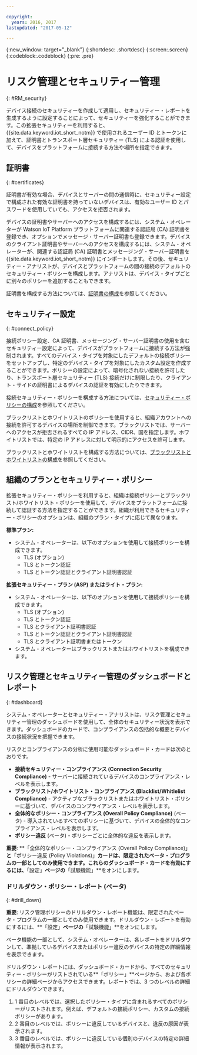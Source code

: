 ```yaml
---

copyright:
  years: 2016, 2017
lastupdated: "2017-05-12"

---
```


{:new_window: target="\_blank"}
{:shortdesc: .shortdesc}
{:screen:.screen}
{:codeblock:.codeblock}
{:pre: .pre}

# リスク管理とセキュリティー管理
{: #RM_security}

デバイス接続のセキュリティーを作成して適用し、セキュリティー・レポートを生成するように設定することによって、セキュリティーを強化することができます。この拡張セキュリティーを利用すると、{{site.data.keyword.iot_short_notm}} で使用されるユーザー ID とトークンに加えて、証明書とトランスポート層セキュリティー (TLS) による認証を使用して、デバイスをプラットフォームに接続する方法や場所を指定できます。

## 証明書
{: #certificates}

証明書が有効な場合、デバイスとサーバーの間の通信時に、セキュリティー設定で構成された有効な証明書を持っていないデバイスは、有効なユーザー ID とパスワードを使用していても、アクセスを拒否されます。

デバイスの証明書やサーバーへのアクセスを構成するには、システム・オペレーターが Watson IoT Platform プラットフォームに関連する認証局 (CA) 証明書を登録でき、オプションでメッセージ・サーバー証明書も登録できます。デバイスのクライアント証明書やサーバーへのアクセスを構成するには、システム・オペレーターが、関連する認証局 (CA) 証明書とメッセージング・サーバー証明書を {{site.data.keyword.iot_short_notm}} にインポートします。その後、セキュリティー・アナリストが、デバイスとプラットフォームの間の接続のデフォルトのセキュリティー・ポリシーを構成します。アナリストは、デバイス・タイプごとに別々のポリシーを追加することもできます。

証明書を構成する方法については、[証明書の構成](set_up_certificates.html)を参照してください。

## セキュリティー設定
{: #connect_policy}

接続ポリシー設定、CA 証明書、メッセージング・サーバー証明書の使用を含むセキュリティー設定によって、デバイスがプラットフォームに接続する方法が強制されます。すべてのデバイス・タイプを対象にしたデフォルトの接続ポリシーをセットアップし、特定のデバイス・タイプを対象にしたカスタム設定を作成することができます。ポリシーの設定によって、暗号化されない接続を許可したり、トランスポート層セキュリティー (TLS) 接続だけに制限したり、クライアント・サイドの証明書によるデバイスの認証を有効にしたりできます。

接続セキュリティー・ポリシーを構成する方法については、[セキュリティー・ポリシーの構成](set_up_policies.html)を参照してください。

ブラックリストとホワイトリストのポリシーを使用すると、組織アカウントへの接続を許可するデバイスの場所を制御できます。ブラックリストでは、サーバーへのアクセスが拒否されるすべての IP アドレス、CIDR、国を指定します。ホワイトリストでは、特定の IP アドレスに対して明示的にアクセスを許可します。

ブラックリストとホワイトリストを構成する方法については、[ブラックリストとホワイトリストの構成](set_up_policies.html#config_black_white)を参照してください。

## 組織のプランとセキュリティー・ポリシー
拡張セキュリティー・ポリシーを利用すると、組織は接続ポリシーとブラックリスト/ホワイトリスト・ポリシーを使用して、デバイスをプラットフォームに接続して認証する方法を指定することができます。組織が利用できるセキュリティー・ポリシーのオプションは、組織のプラン・タイプに応じて異なります。

**標準プラン:**
- システム・オペレーターは、以下のオプションを使用して接続ポリシーを構成できます。
    - TLS (オプション)
    - TLS とトークン認証
    - TLS とトークン認証とクライアント証明書認証

**拡張セキュリティー・プラン (ASP) またはライト・プラン:**
- システム・オペレーターは、以下のオプションを使用して接続ポリシーを構成できます。
    - TLS (オプション)
    - TLS とトークン認証
    - TLS とクライアント証明書認証
    - TLS とトークン認証とクライアント証明書認証
    - TLS とクライアント証明書またはトークン
- システム・オペレーターはブラックリストまたはホワイトリストを構成できます。

## リスク管理とセキュリティー管理のダッシュボードとレポート
{: #dashboard}

システム・オペレーターとセキュリティー・アナリストは、リスク管理とセキュリティー管理のダッシュボードを使用して、全体のセキュリティー状況を表示できます。ダッシュボードのカードで、コンプライアンスの包括的な概要とデバイスの接続状況を把握できます。

リスクとコンプライアンスの分析に使用可能なダッシュボード・カードは次のとおりです。
 - **接続セキュリティー・コンプライアンス (Connection Security Compliance)** - サーバーに接続されているデバイスのコンプライアンス・レベルを表示します。
 - **ブラックリスト/ホワイトリスト・コンプライアンス (Blacklist/Whitlelist Compliance)** - アクティブなブラックリストまたはホワイトリスト・ポリシーに基づいて、デバイスのコンプライアンス・レベルを表示します。
 - **全体的なポリシー・コンプライアンス (Overall Policy Compliance)** (ベータ) - 導入されているすべてのポリシーに基づいて、デバイスの全体的なコンプライアンス・レベルを表示します。
 - **ポリシー違反** (ベータ) - ポリシーごとに全体的な違反を表示します。

**重要**: **「全体的なポリシー・コンプライアンス (Overall Policy Compliance)」**と**「ポリシー違反 (Policy Violations)」**カードは、限定されたベータ・プログラムの一部としてのみ使用できます。これらのダッシュボード・カードを有効にするには、**「設定」**ページの**「試験機能」**をオンにします。

### ドリルダウン・ポリシー・レポート (ベータ)
{: #drill_down}

**重要**: リスク管理ポリシーのドリルダウン・レポート機能は、限定されたベータ・プログラムの一部としてのみ使用できます。ドリルダウン・レポートを有効にするには、**「設定」**ページの**「試験機能」**をオンにします。

ベータ機能の一部として、システム・オペレーターは、各レポートをドリルダウンして、準拠しているデバイスまたはポリシー違反のデバイスの特定の詳細情報を表示できます。

ドリルダウン・レポートには、ダッシュボード・カードから、すべてのセキュリティー・ポリシーがリストされている**「ポリシー」**ページから、および各ポリシーの詳細ページからアクセスできます。レポートでは、3 つのレベルの詳細にドリルダウンできます。
1. 1 番目のレベルでは、選択したポリシー・タイプに含まれるすべてのポリシーがリストされます。例えば、デフォルトの接続ポリシー、カスタムの接続ポリシーがあります。
2. 2 番目のレベルでは、ポリシーに違反しているデバイスと、違反の原因が表示されます。
3. 3 番目のレベルでは、ポリシーに違反している個別のデバイスの特定の詳細情報が表示されます。
